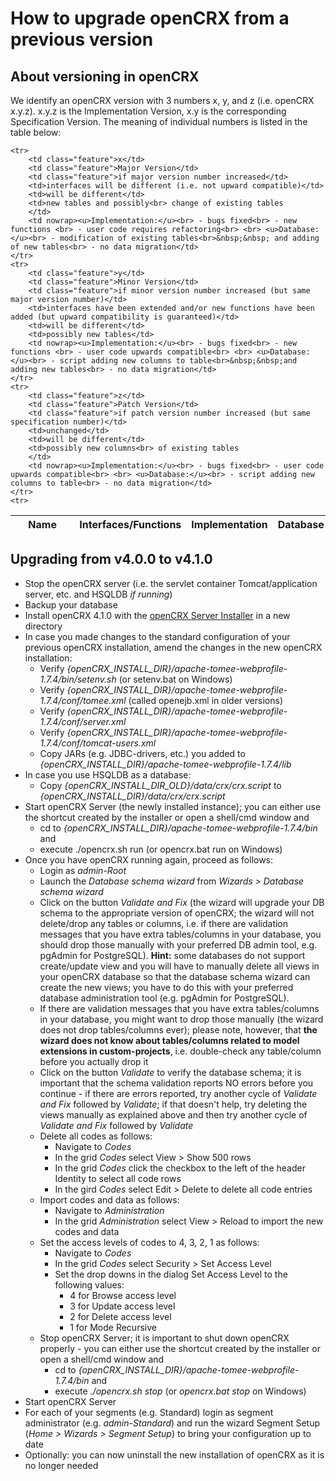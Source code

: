 # How to upgrade openCRX from a previous version #

## About versioning in openCRX ##
We identify an openCRX version with 3 numbers x, y, and z (i.e. openCRX x.y.z). x.y.z is the 
Implementation Version, x.y is the corresponding Specification Version. The meaning of individual 
numbers is listed in the table below:

<table>
	<thead>
		<tr>
			<th class="feature">&nbsp;</th>
			<th class="feature">Name</th>
			<th class="feature">&nbsp;</th>
			<th>Interfaces/Functions</th>
			<th>Implementation</th>
			<th>Database</th>
			<th>Implications</th>
		</tr>
	</thead>

	<tr>
		<td class="feature">x</td>
		<td class="feature">Major Version</td>
		<td class="feature">if major version number increased</td>
		<td>interfaces will be different (i.e. not upward compatible)</td>
		<td>will be different</td>
		<td>new tables and possibly<br> change of existing tables
		</td>
		<td nowrap><u>Implementation:</u><br> - bugs fixed<br> - new functions <br> - user code requires refactoring<br> <br> <u>Database:</u><br> - modification of existing tables<br>&nbsp;&nbsp; and adding of new tables<br> - no data migration</td>
	</tr>
	<tr>
		<td class="feature">y</td>
		<td class="feature">Minor Version</td>
		<td class="feature">if minor version number increased (but same major version number)</td>
		<td>interfaces have been extended and/or new functions have been added (but upward compatibility is guaranteed)</td>
		<td>will be different</td>
		<td>possibly new tables</td>
		<td nowrap><u>Implementation:</u><br> - bugs fixed<br> - new functions <br> - user code upwards compatible<br> <br> <u>Database:</u><br> - script adding new columns to table<br>&nbsp;&nbsp;and adding new tables<br> - no data migration</td>
	</tr>
	<tr>
		<td class="feature">z</td>
		<td class="feature">Patch Version</td>
		<td class="feature">if patch version number increased (but same specification number)</td>
		<td>unchanged</td>
		<td>will be different</td>
		<td>possibly new columns<br> of existing tables
		</td>
		<td nowrap><u>Implementation:</u><br> - bugs fixed<br> - user code upwards compatible<br> <br> <u>Database:</u><br> - script adding new columns to table<br> - no data migration</td>
	</tr>
	<tr>
</table>

## Upgrading from v4.0.0 to v4.1.0 ##

* Stop the openCRX server (i.e. the servlet container Tomcat/application server, etc. and HSQLDB _if running_)
* Backup your database
* Install openCRX 4.1.0 with the <a href="server.htm">openCRX Server Installer</a> in a new directory
* In case you made changes to the standard configuration of your previous openCRX installation, amend the changes in the new openCRX installation:
    * Verify _{openCRX_INSTALL_DIR}/apache-tomee-webprofile-1.7.4/bin/setenv.sh_ (or setenv.bat on Windows)
    * Verify _{openCRX_INSTALL_DIR}/apache-tomee-webprofile-1.7.4/conf/tomee.xml_ (called openejb.xml in older versions)
    * Verify _{openCRX_INSTALL_DIR}/apache-tomee-webprofile-1.7.4/conf/server.xml_
    * Verify _{openCRX_INSTALL_DIR}/apache-tomee-webprofile-1.7.4/conf/tomcat-users.xml_
    * Copy JARs (e.g. JDBC-drivers, etc.) you added to _{openCRX_INSTALL_DIR}/apache-tomee-webprofile-1.7.4/lib_
* In case you use HSQLDB as a database:
    * Copy _{openCRX_INSTALL_DIR_OLD}/data/crx/crx.script_ to _{openCRX_INSTALL_DIR}/data/crx/crx.script_
* Start openCRX Server (the newly installed instance); you can either use the shortcut created by the installer or open a shell/cmd window and
    * cd to _{openCRX_INSTALL_DIR}/apache-tomee-webprofile-1.7.4/bin_ and
    * execute ./opencrx.sh run (or opencrx.bat run on Windows)
* Once you have openCRX running again, proceed as follows:
    * Login as _admin-Root_
    * Launch the _Database schema wizard_ from _Wizards > Database schema wizard_
    * Click on the button _Validate and Fix_ (the wizard will upgrade your DB schema to the appropriate version of openCRX; the wizard will not delete/drop any tables or columns, i.e. if there are validation messages that you have extra tables/columns in your database, you should drop those manually with your preferred DB admin tool, e.g. pgAdmin for PostgreSQL). __Hint:__ some databases do not support create/update view and you will have to manually delete all views in your openCRX database so that the database schema wizard can create the new views; you have to do this with your preferred database administration tool (e.g. pgAdmin for PostgreSQL).
    * If there are validation messages that you have extra tables/columns in your database, you might want to drop those manually (the wizard does not drop tables/columns ever); please note, however, that __the wizard does not know about tables/columns related to model extensions in custom-projects__, i.e. double-check any table/column before you actually drop it
    * Click on the button _Validate_ to verify the database schema; it is important that the schema validation reports NO errors before you continue - if there are errors reported, try another cycle of _Validate and Fix_ followed by _Validate_; if that doesn't help, try deleting the views manually as explained above and then try another cycle of _Validate and Fix_ followed by _Validate_
    * Delete all codes as follows:
        * Navigate to _Codes_
        * In the grid _Codes_ select View &gt; Show 500 rows
        * In the grid _Codes_ click the checkbox to the left of the header Identity to select all code rows
        * In the gird _Codes_ select Edit &gt; Delete to delete all code entries
    * Import codes and data as follows:
        * Navigate to _Administration_
        * In the grid _Administration_ select View &gt; Reload to import the new codes and data
    * Set the access levels of codes to 4, 3, 2, 1 as follows:
        * Navigate to _Codes_
        * In the grid _Codes_ select Security &gt; Set Access Level
        * Set the drop downs in the dialog Set Access Level to the following values:
            * 4 for Browse access level
            * 3 for Update access level
            * 2 for Delete access level
            * 1 for Mode Recursive
    * Stop openCRX Server; it is important to shut down openCRX properly - you can either use the shortcut created by the installer or open a shell/cmd window and
        * cd to _{openCRX_INSTALL_DIR}/apache-tomee-webprofile-1.7.4/bin_ and
        * execute _./opencrx.sh stop_ (or _opencrx.bat stop_ on Windows)
* Start openCRX Server
* For each of your segments (e.g. Standard) login as segment administrator (e.g. _admin-Standard_) and run the wizard Segment Setup (_Home > Wizards > Segment Setup_) to bring your configuration up to date
* Optionally: you can now uninstall the new installation of openCRX as it is no longer needed
